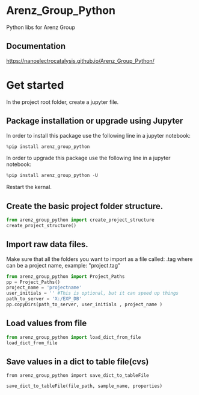 # Arenz_Group_Python
Python libs for Arenz Group

## Documentation

https://nanoelectrocatalysis.github.io/Arenz_Group_Python/

# Get started
In the project root folder, create a jupyter file.

## Package installation or upgrade using Jupyter

In order to install this package use the following line in a jupyter notebook: 
```python
%pip install arenz_group_python
```
In order to upgrade this package use the following line in a jupyter notebook: 

```python
%pip install arenz_group_python -U
```

Restart the kernal.

## Create the basic project folder structure.

```python
from arenz_group_python import create_project_structure
create_project_structure()
```

## Import raw data files.
Make sure that all the folders you want to import as a file called:
<IDENTIFYIER>.tag 
where <IDENTIFYIER> can be a project name, example: "project.tag"

```python
from arenz_group_python import Project_Paths
pp = Project_Paths()
project_name = 'projectname'
user_initials = '' #This is optional, but it can speed up things
path_to_server = 'X:/EXP_DB'
pp.copyDirs(path_to_server, user_initials , project_name )
```

## Load values from file
```python
from arenz_group_python import load_dict_from_file
load_dict_from_file

```

## Save values in a dict to table file(cvs)
```
from arenz_group_python import save_dict_to_tableFile
 
save_dict_to_tableFile(file_path, sample_name, properties)
```
